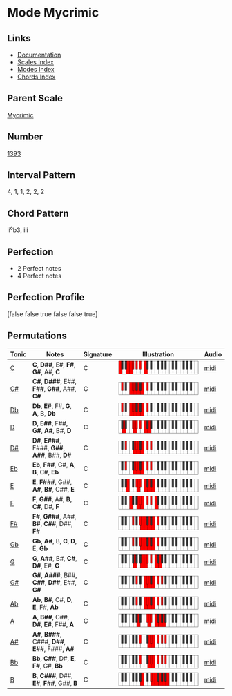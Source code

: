 # Mode Mycrimic

## Links

- [Documentation](README.md)
- [Scales Index](Scales.md)
- [Modes Index](Modes.md)
- [Chords Index](Chords.md)

## Parent Scale

[Mycrimic](ScaleMycrimic.md)

## Number

[1393](https://ianring.com/musictheory/scales/1393)

## Interval Pattern

4, 1, 1, 2, 2, 2

## Chord Pattern

ii⁰b3, iii

## Perfection

- 2 Perfect notes
- 4 Perfect notes

## Perfection Profile

[false false true false false true]

## Permutations

| Tonic | Notes | Signature | Illustration | Audio |
|-------|-------|-----------|--------------|-------|
| [C](ModeCNaturalMycrimic.md) | **C**, **D##**, E#, **F#**, **G#**, A#, **C** | C | ![CNaturalMycrimic](ModeCNaturalMycrimic.png) | [midi](https://github.com/edipermadi/music/blob/main/docs/ModeCNaturalMycrimic.mid?raw=true) |
| [C#](ModeCSharpMycrimic.md) | **C#**, **D###**, E##, **F##**, **G##**, A##, **C#** | C | ![CSharpMycrimic](ModeCSharpMycrimic.png) | [midi](https://github.com/edipermadi/music/blob/main/docs/ModeCSharpMycrimic.mid?raw=true) |
| [Db](ModeDFlatMycrimic.md) | **Db**, **E#**, F#, **G**, **A**, B, **Db** | C | ![DFlatMycrimic](ModeDFlatMycrimic.png) | [midi](https://github.com/edipermadi/music/blob/main/docs/ModeDFlatMycrimic.mid?raw=true) |
| [D](ModeDNaturalMycrimic.md) | **D**, **E##**, F##, **G#**, **A#**, B#, **D** | C | ![DNaturalMycrimic](ModeDNaturalMycrimic.png) | [midi](https://github.com/edipermadi/music/blob/main/docs/ModeDNaturalMycrimic.mid?raw=true) |
| [D#](ModeDSharpMycrimic.md) | **D#**, **E###**, F###, **G##**, **A##**, B##, **D#** | C | ![DSharpMycrimic](ModeDSharpMycrimic.png) | [midi](https://github.com/edipermadi/music/blob/main/docs/ModeDSharpMycrimic.mid?raw=true) |
| [Eb](ModeEFlatMycrimic.md) | **Eb**, **F##**, G#, **A**, **B**, C#, **Eb** | C | ![EFlatMycrimic](ModeEFlatMycrimic.png) | [midi](https://github.com/edipermadi/music/blob/main/docs/ModeEFlatMycrimic.mid?raw=true) |
| [E](ModeENaturalMycrimic.md) | **E**, **F###**, G##, **A#**, **B#**, C##, **E** | C | ![ENaturalMycrimic](ModeENaturalMycrimic.png) | [midi](https://github.com/edipermadi/music/blob/main/docs/ModeENaturalMycrimic.mid?raw=true) |
| [F](ModeFNaturalMycrimic.md) | **F**, **G##**, A#, **B**, **C#**, D#, **F** | C | ![FNaturalMycrimic](ModeFNaturalMycrimic.png) | [midi](https://github.com/edipermadi/music/blob/main/docs/ModeFNaturalMycrimic.mid?raw=true) |
| [F#](ModeFSharpMycrimic.md) | **F#**, **G###**, A##, **B#**, **C##**, D##, **F#** | C | ![FSharpMycrimic](ModeFSharpMycrimic.png) | [midi](https://github.com/edipermadi/music/blob/main/docs/ModeFSharpMycrimic.mid?raw=true) |
| [Gb](ModeGFlatMycrimic.md) | **Gb**, **A#**, B, **C**, **D**, E, **Gb** | C | ![GFlatMycrimic](ModeGFlatMycrimic.png) | [midi](https://github.com/edipermadi/music/blob/main/docs/ModeGFlatMycrimic.mid?raw=true) |
| [G](ModeGNaturalMycrimic.md) | **G**, **A##**, B#, **C#**, **D#**, E#, **G** | C | ![GNaturalMycrimic](ModeGNaturalMycrimic.png) | [midi](https://github.com/edipermadi/music/blob/main/docs/ModeGNaturalMycrimic.mid?raw=true) |
| [G#](ModeGSharpMycrimic.md) | **G#**, **A###**, B##, **C##**, **D##**, E##, **G#** | C | ![GSharpMycrimic](ModeGSharpMycrimic.png) | [midi](https://github.com/edipermadi/music/blob/main/docs/ModeGSharpMycrimic.mid?raw=true) |
| [Ab](ModeAFlatMycrimic.md) | **Ab**, **B#**, C#, **D**, **E**, F#, **Ab** | C | ![AFlatMycrimic](ModeAFlatMycrimic.png) | [midi](https://github.com/edipermadi/music/blob/main/docs/ModeAFlatMycrimic.mid?raw=true) |
| [A](ModeANaturalMycrimic.md) | **A**, **B##**, C##, **D#**, **E#**, F##, **A** | C | ![ANaturalMycrimic](ModeANaturalMycrimic.png) | [midi](https://github.com/edipermadi/music/blob/main/docs/ModeANaturalMycrimic.mid?raw=true) |
| [A#](ModeASharpMycrimic.md) | **A#**, **B###**, C###, **D##**, **E##**, F###, **A#** | C | ![ASharpMycrimic](ModeASharpMycrimic.png) | [midi](https://github.com/edipermadi/music/blob/main/docs/ModeASharpMycrimic.mid?raw=true) |
| [Bb](ModeBFlatMycrimic.md) | **Bb**, **C##**, D#, **E**, **F#**, G#, **Bb** | C | ![BFlatMycrimic](ModeBFlatMycrimic.png) | [midi](https://github.com/edipermadi/music/blob/main/docs/ModeBFlatMycrimic.mid?raw=true) |
| [B](ModeBNaturalMycrimic.md) | **B**, **C###**, D##, **E#**, **F##**, G##, **B** | C | ![BNaturalMycrimic](ModeBNaturalMycrimic.png) | [midi](https://github.com/edipermadi/music/blob/main/docs/ModeBNaturalMycrimic.mid?raw=true) |
